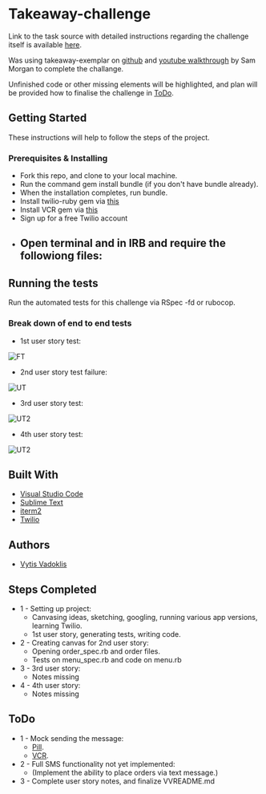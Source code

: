 # Takeaway-challenge

Link to the task source with detailed instructions regarding the challenge itself is available [here](https://github.com/makersacademy/takeaway-challenge).

Was using takeaway-exemplar on [github](https://github.com/makersacademy/takeaway-exemplar) and [youtube walkthrough](https://www.youtube.com/watch?v=mgiJKdH9x8c&index=2&t=0s&list=LLVfF8s5P2mxj3OYyaW6x2rg) by Sam Morgan to complete the challange. 

Unfinished code or other missing elements will be highlighted, and plan will be provided how to finalise the challenge in [ToDo](#todo).

## Getting Started

These instructions will help to follow the steps of the project.

### Prerequisites & Installing

- Fork this repo, and clone to your local machine.
- Run the command gem install bundle (if you don't have bundle already).
- When the installation completes, run bundle.
- Install twilio-ruby gem via [this](https://github.com/twilio/twilio-ruby)
- Install VCR gem via [this](https://github.com/vcr/vcr)
- Sign up for a free Twilio account
- Open terminal and in IRB and require the followiong files:
	- 

## Running the tests

Run the automated tests for this challenge via RSpec -fd or rubocop.

### Break down of end to end tests

- 1st user story test:

![FT]()

- 2nd user story test failure:

![UT]()

- 3rd user story test:

![UT2]()

- 4th user story test:

![UT2]()

## Built With  

* [Visual Studio Code](https://code.visualstudio.com/)
* [Sublime Text](https://www.sublimetext.com/)
* [iterm2](https://www.iterm2.com/)
* [Twilio](https://www.twilio.com/docs/iam/api)

## Authors

* [Vytis Vadoklis](https://github.com/VytisVA)

## Steps Completed

- 1 - Setting up project:
	- Canvasing ideas, sketching, googling, running various app versions, learning Twilio.
	- 1st user story, generating tests, writing code.
- 2 - Creating canvas for 2nd user story:
	- Opening order_spec.rb and order files.
	- Tests on menu_spec.rb and code on menu.rb
- 3 - 3rd user story:
	- Notes missing
- 4 - 4th user story:
	- Notes missing
 

## ToDo

- 1 - Mock sending the message:
	- [Pill](https://github.com/makersacademy/course/blob/master/pills/levels_of_stubbing.md).
	- [VCR](https://github.com/vcr/vcr).
- 2 - Full SMS functionality not yet implemented: 
	- (Implement the ability to place orders via text message.)
- 3 -  Complete user story notes, and finalize VVREADME.md
